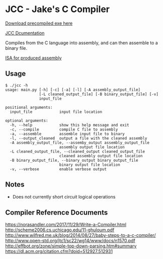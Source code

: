 # JCC - Jake's C Compiler

[Download precompiled exe here](jkub6.giuhub.io/jcc)

[JCC Dcumentation](https://jkub6.github.io/jcc)

Compiles from the C language into assembly, and can then assemble to a binary file.

[ISA for produced assembly](https://utah.instructure.com/files/92486303/download?download_frd=1)

## Usage

```shell
$ ./jcc -h
usage: main.py [-h] [-c] [-a] [-l] [-A assembly_output_file]
               [-L cleaned_output_file] [-B binary_output_file] [-v]
               input_file

positional arguments:
  input_file            input file location

optional arguments:
  -h, --help            show this help message and exit
  -c, --compile         compile C file to assembly
  -a, --assemble        assemble input file to binary
  -l, --output_cleaned  output a file with the cleaned assembly
  -A assembly_output_file, --assemby_output assembly_output_file
                        assembly output file location
  -L cleaned_output_file, --cleaned_output cleaned_output_file
                        cleaned assembly output file location
  -B binary_output_file, --binary_output binary_output_file
                        binary output file location
  -v, --verbose         enable verbose output
```

## Notes

* Does not currently short circuit logical operations

## Compiler Reference Documents

<https://norasandler.com/2017/11/29/Write-a-Compiler.html>
<http://scheme2006.cs.uchicago.edu/11-ghuloum.pdf>
<http://www.wilfred.me.uk/blog/2014/08/27/baby-steps-to-a-c-compiler/>
<http://www.open-std.org/jtc1/sc22/wg14/www/docs/n1570.pdf>
<http://effbot.org/zone/simple-top-down-parsing.htm#summary>
<https://dl.acm.org/citation.cfm?doid=512927.512931>

